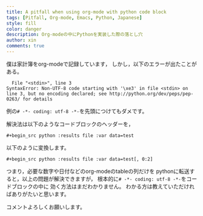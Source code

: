 ```yaml
---
title: A pitfall when using org-mode with python code block
tags: [Pitfall, Org-mode, Emacs, Python, Japanese]
style: fill
color: danger
description: Org-modeの中にPythonを実装した際の落とし穴
author: xin
comments: true
---
```


僕は家計簿をorg-modeで記録しています，
しかし，以下のエラーが出たことがある。

```
  File "<stdin>", line 3
SyntaxError: Non-UTF-8 code starting with '\xe3' in file <stdin> on line 3, but no encoding declared; see http://python.org/dev/peps/pep-0263/ for details
```

例の`# -*- coding: utf-8 -*-`を先頭につけてもダメです。

解決法は以下のようなコードブロックのヘッダーを，

```
#+begin_src python :results file :var data=test
```

以下のように変換します。

```
#+begin_src python :results file :var data=test[, 0:2]
```

つまり，必要な数字や日付などのorg-modeのtableの列だけを
pythonに転送すると，以上の問題が解決できますが，
根本的に`# -*- coding: utf-8 -*-`をコードブロックの中に
効く方法はまだわかりません。
わかる方は教えていただければありがたいと思います。

コメントよろしくお願いします。
